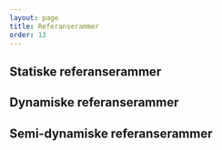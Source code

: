 ```yaml
---
layout: page
title: Referanserammer
order: 13
---
```


## Statiske referanserammer

## Dynamiske referanserammer

## Semi-dynamiske referanserammer

